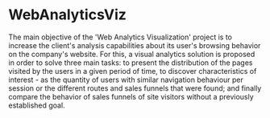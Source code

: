 # WebAnalyticsViz
The main objective of the 'Web Analytics Visualization' project is to increase the client's analysis capabilities about its user's browsing behavior on the company's website. For this, a visual analytics solution is proposed in order to solve three main tasks: to present the distribution of the pages visited by the users in a given period of time, to discover characteristics of interest - as the quantity of users with similar navigation behaviour per session or the different routes and sales funnels that were found; and finally compare the behavior of sales funnels of site visitors without a previously established goal.
